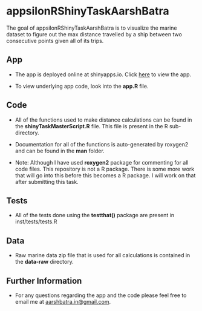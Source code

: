 
# appsilonRShinyTaskAarshBatra

<!-- badges: start -->
<!-- badges: end -->

The goal of appsilonRShinyTaskAarshBatra is to visualize the marine
dataset to figure out the max distance travelled by a ship between two
consecutive points given all of its trips.

## App

-   The app is deployed online at shinyapps.io. Click
    [here](https://aarsh.shinyapps.io/appsilonRShinyTaskAarshBatra/) to
    view the app.

-   To view underlying app code, look into the **app.R** file.

## Code

-   All of the functions used to make distance calculations can be found
    in the **shinyTaskMasterScript.R** file. This file is present in the
    R sub-directory.

-   Documentation for all of the functions is auto-generated by roxygen2
    and can be found in the **man** folder.

-   Note: Although I have used **roxygen2** package for commenting for
    all code files. This repository is not a R package. There is some
    more work that will go into this before this becomes a R package. I
    will work on that after submitting this task.

## Tests

-   All of the tests done using the **testthat()** package are present
    in inst/tests/tests.R

## Data

-   Raw marine data zip file that is used for all calculations is
    contained in the **data-raw** directory.

## Further Information

-   For any questions regarding the app and the code please feel free to
    email me at <aarshbatra.in@gmail.com>.
